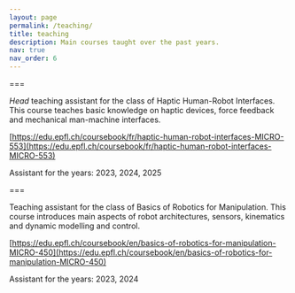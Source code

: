 ```yaml
---
layout: page
permalink: /teaching/
title: teaching
description: Main courses taught over the past years.
nav: true
nav_order: 6
---
```




===

*Head* teaching assistant for the class of Haptic Human-Robot Interfaces.
This course teaches basic knowledge on haptic devices, force feedback and mechanical man-machine interfaces.

[https://edu.epfl.ch/coursebook/fr/haptic-human-robot-interfaces-MICRO-553](https://edu.epfl.ch/coursebook/fr/haptic-human-robot-interfaces-MICRO-553)

Assistant for the years:
2023, 2024, 2025


===

Teaching assistant for the class of Basics of Robotics for Manipulation.
This course introduces main aspects of robot architectures, sensors, kinematics and dynamic modelling and control.

[https://edu.epfl.ch/coursebook/en/basics-of-robotics-for-manipulation-MICRO-450](https://edu.epfl.ch/coursebook/en/basics-of-robotics-for-manipulation-MICRO-450)

Assistant for the years:
2023, 2024
